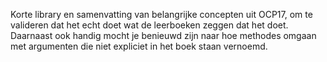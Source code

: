 Korte library en samenvatting van belangrijke concepten uit OCP17, om te valideren dat het echt doet wat de leerboeken zeggen dat het doet. Daarnaast ook handig mocht je benieuwd zijn naar
hoe methodes omgaan met argumenten die niet expliciet in het boek staan vernoemd.
